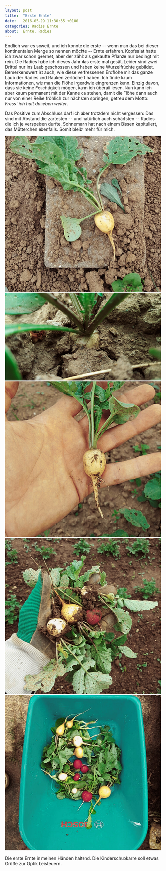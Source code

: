 ```yaml
---
layout: post
title:  "Erste Ernte"
date:   2016-05-29 11:30:35 +0100
categories: Radies Ernte
about:  Ernte, Radies
---
```


Endlich war es soweit, und ich konnte die erste -- wenn man das bei dieser kontinentalen Menge so nennen möchte -- Ernte erfahren. Kopfsalat hatte ich zwar schon geernet, aber der zählt als gekaufte Pflanze nur bedingt mit rein. Die Radies habe ich dieses Jahr das erste mal gesät. Leider sind zwei Drittel nur ins Laub geschossen und haben keine Wurzelfrüchte gebildet. Bemerkenswert ist auch, wie diese verfressenen Erdflöhe mir das ganze Laub der Radies und Rauken zerlöchert haben. Ich finde kaum Informationen, wie man die Flöhe irgendwie eingrenzen kann. Einzig davon, dass sie keine Feuchtigkeit mögen, kann ich überall lesen. Nun kann ich aber kaum permanent mit der Kanne da stehen, damit die Flöhe dann auch nur von einer Reihe fröhlich zur nächsten springen, getreu dem Motto: *Fress' ich halt daneben weiter*.

Das Positive zum Abschluss darf ich aber trotzdem nicht vergessen: Das sind mit Abstand die zartesten -- und natürlich auch schärfsten -- Radies die ich je verspeisen durfte. Sohnemann hat nach einem Bissen kapituliert, das Mütterchen ebenfalls. Somit bleibt mehr für mich.

<div class="post-image"> <img src="/img/ernte_01.jpg" alt="Ernte" /> </div>
<div class="post-image"> <img src="/img/ernte_02.jpg" alt="Ernte" /> </div>
<div class="post-image"> <img src="/img/ernte_03.jpg" alt="Ernte" /> </div>
<div class="post-image"> <img src="/img/ernte_04.jpg" alt="Ernte" /> </div>
<div class="post-image">
    <img src="/img/ernte_05.jpg" alt="Ernte" />
    <p class="post-image-caption">Die erste Ernte in meinen Händen haltend. Die Kinderschubkarre soll etwas Größe zur Optik beisteuern.</p>
</div>
